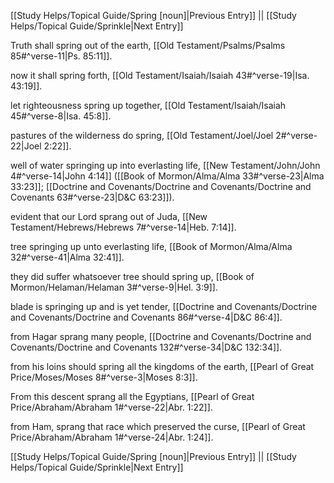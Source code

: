 [[Study Helps/Topical Guide/Spring [noun]|Previous Entry]]  ||  [[Study Helps/Topical Guide/Sprinkle|Next Entry]]

 Truth shall spring out of the earth, [[Old Testament/Psalms/Psalms 85#^verse-11|Ps. 85:11]].

 now it shall spring forth, [[Old Testament/Isaiah/Isaiah 43#^verse-19|Isa. 43:19]].

 let righteousness spring up together, [[Old Testament/Isaiah/Isaiah 45#^verse-8|Isa. 45:8]].

 pastures of the wilderness do spring, [[Old Testament/Joel/Joel 2#^verse-22|Joel 2:22]].

 well of water springing up into everlasting life, [[New Testament/John/John 4#^verse-14|John 4:14]] ([[Book of Mormon/Alma/Alma 33#^verse-23|Alma 33:23]]; [[Doctrine and Covenants/Doctrine and Covenants/Doctrine and Covenants 63#^verse-23|D&C 63:23]]).

 evident that our Lord sprang out of Juda, [[New Testament/Hebrews/Hebrews 7#^verse-14|Heb. 7:14]].

 tree springing up unto everlasting life, [[Book of Mormon/Alma/Alma 32#^verse-41|Alma 32:41]].

 they did suffer whatsoever tree should spring up, [[Book of Mormon/Helaman/Helaman 3#^verse-9|Hel. 3:9]].

 blade is springing up and is yet tender, [[Doctrine and Covenants/Doctrine and Covenants/Doctrine and Covenants 86#^verse-4|D&C 86:4]].

 from Hagar sprang many people, [[Doctrine and Covenants/Doctrine and Covenants/Doctrine and Covenants 132#^verse-34|D&C 132:34]].

 from his loins should spring all the kingdoms of the earth, [[Pearl of Great Price/Moses/Moses 8#^verse-3|Moses 8:3]].

 From this descent sprang all the Egyptians, [[Pearl of Great Price/Abraham/Abraham 1#^verse-22|Abr. 1:22]].

 from Ham, sprang that race which preserved the curse, [[Pearl of Great Price/Abraham/Abraham 1#^verse-24|Abr. 1:24]].

[[Study Helps/Topical Guide/Spring [noun]|Previous Entry]]  ||  [[Study Helps/Topical Guide/Sprinkle|Next Entry]]